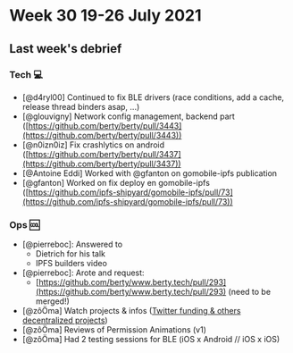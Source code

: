 # Week 30 19-26 July 2021

## Last week's debrief

### Tech :computer:

- [@d4ryl00] Continued to fix BLE drivers (race conditions, add a cache, release thread binders asap, ...)
- [@glouvigny] Network config management, backend part ([https://github.com/berty/berty/pull/3443](https://github.com/berty/berty/pull/3443))
- [@n0izn0iz] Fix crashlytics on android ([https://github.com/berty/berty/pull/3437](https://github.com/berty/berty/pull/3437))
- [@Antoine Eddi] Worked with @gfanton on gomobile-ipfs publication
- [@gfanton] Worked on fix deploy en gomobile-ipfs ([https://github.com/ipfs-shipyard/gomobile-ipfs/pull/73](https://github.com/ipfs-shipyard/gomobile-ipfs/pull/73))

### Ops 🆒

- [@pierreboc]: Answered to
    - Dietrich for his talk
    - IPFS builders video
- [@pierreboc]: Arote and request:
    - [https://github.com/berty/www.berty.tech/pull/293](https://github.com/berty/www.berty.tech/pull/293) (need to be merged!)
- [@zôÖma] Watch projects & infos ([Twitter funding & others decentralized projects](https://decrypt.co/76278/defi-project-aave-to-release-ethereum-based-twitter-alternative-this-year))
- [@zôÖma] Reviews of Permission Animations (v1)
- [@zôÖma] Had 2 testing sessions for BLE (iOS x Android // iOS x iOS)
